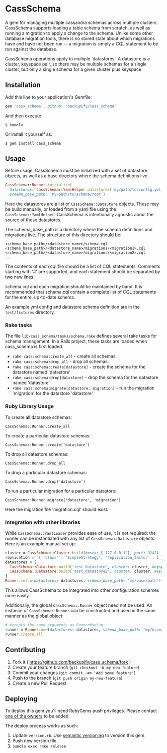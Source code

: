 # CassSchema

A gem for managing multiple cassandra schemas across multiple clusters. CassSchema supports loading a table schema from scratch, as well as running a migration to apply a change to the schema. Unlike some other database migration tools, there is no stored state about which migrations have and have not been run -- a migration is simply a CQL statement to be run against the database.

CassSchema operations apply to multiple 'datastores'. A datastore is a cluster, keyspace pair, so there may be multiple schemas for a single cluster, but only a single schema for a given cluster plus keyspace.

## Installation

Add this line to your application's Gemfile:

```ruby
gem 'cass_schema', github: 'backupify/cass_schema'
```

And then execute:

    $ bundle

Or install it yourself as:

    $ gem install cass_schema

## Usage

Before usage, CassSchema must be initialized with a set of datastore objects, as well as a base directory where the schema definitions live:

```ruby
CassSchema::Runner.initialize(
  datastores: CassSchema::YamlHelper.datastores('my/path/to/config.yml'),
  schema_base_path: 'my/path/to/schema/root')
```

Here the datastores are a list of `CassSchema::DataStore` objects. These may be build manually, or loaded from a yaml file using the `CassSchema::YamlHelper`. CassSchema is intentionally agnostic about the source of these datastores.

The schema_base_path is a directory where the schema definitions and migrations live. The structure of this directory should be:
```
<schema_base_path>/<datastore_name>/schema.cql
<schema_base_path>/<datastore_name>/migrations/<migration1>.cql
<schema_base_path>/<datastore_name>/migrations/<migration2>.cql
...

```

The contents of each cql file should be a list of CQL statements. Comments starting with '#' are supported, and each statement should be separated by two new lines.

schema.cql and each migration should be maintained by hand. It is recommended that schema.cql contain a complete list of CQL statements for the entire, up-to-date schema.

An example yml config and datastore schema definition are in the `test/fixtures` directory.

### Rake tasks

The file `lib/cass_schema/tasks/schema.rake` defines several rake tasks for schema management. In a Rails project, these tasks are loaded when cass_schema is first loaded.

* `rake cass:schema:create_all` - create all schemas
* `rake cass:schema:drop_all` - drop all schemas
* `rake cass:schema:create[datastore]` - create the schema for the datastore named 'datastore'
* `rake cass:schema:drop[datastore]` - drop the schema for the datastore named 'datastore'
* `rake cass:schema:migrate[datastore, migration]` - run the migration 'migration' for the datastore 'datastore'

### Ruby Library Usage

To create all datastore schemas:

```
CassSchema::Runner.create_all
```

To create a particular datastore schemas:

```
CassSchema::Runner.create('datastore')
```

To drop all datastore schemas:

```
CassSchema::Runner.drop_all
```

To drop a particular datastore schemas:

```
CassSchema::Runner.drop('datastore')
```

To run a particular migration for a particular datastore:

```
CassSchema::Runner.migrate('datastore', 'migration')
```

Here the migration file 'migration.cql' should exist.

### Integration with other libraries

While `CassSchema::YamlLoader` provides ease of use, it is not required: the runner can be instantiated
with any list of `CassSchema::Datastore` objects. Here is an example manual set up:

```ruby
cluster = CassSchema::Cluster.build(hosts: ['127.0.0.1'], port: 9242)
replication = "{ 'class' : 'SimpleStrategy', 'replication_factor' : 1 }"
datastores = [
  CassSchema::Datastore.build('test_datastore', cluster: cluster, keyspace: 'test_keyspace', replication: replication),
  CassSchema::Datastore.build('test_datastore2', cluster: cluster, keyspace: 'test_keyspace2', replication: replication),
]
Runner.setup(datastores: datastores, schema_base_path: 'my/base/path')
```

This allows CassSchema to be integrated into other configuration schemes more easily.

Additionally, the global `CassSchema::Runner` object need not be used: An instance of `CassSchema::Runner` can be
constructed and used in the same manner as the global object:

```ruby
# Accepts the same arguments as Runner#setup
runner = Runner.new(datastores: datastores, schema_base_path: 'my/base/path')
runner.create_all
```

## Contributing

1. Fork it ( https://github.com/backupify/cass_schema/fork )
2. Create your feature branch (`git checkout -b my-new-feature`)
3. Commit your changes (`git commit -am 'Add some feature'`)
4. Push to the branch (`git push origin my-new-feature`)
5. Create a new Pull Request

## Deploying

To deploy this gem you'll need RubyGems push privileges. Please contact [one of the owners](https://rubygems.org/gems/cass_schema) to be added.

The deploy process works as such:
1. Update `version.rb`. Use [semantic versioning](http://semver.org) to version this gem.
2. Push new version file.
3. `bundle exec rake release`
